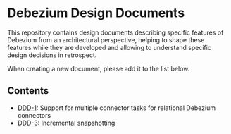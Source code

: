 # Debezium Design Documents

This repository contains design documents describing specific features of Debezium from an architectural perspective, helping to shape these features while they are developed and allowing to understand specific design decisions in retrospect.

When creating a new document, please add it to the list below.

## Contents

* [DDD-1](DDD-1.md): Support for multiple connector tasks for relational Debezium connectors
* [DDD-3](DDD-3.md): Incremental snapshotting

